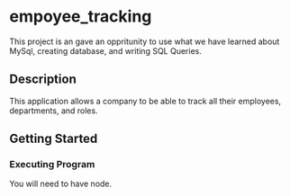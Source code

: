 # empoyee_tracking
This project is an gave an oppritunity to use what we have learned about MySql, creating  database, and writing SQL Queries. 

## Description
This application allows a company to be able to track all their employees, departments, and roles. 

## Getting Started

### Executing Program
You will need to have node. 


